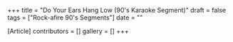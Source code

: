 +++
title = "Do Your Ears Hang Low (90's Karaoke Segment)"
draft = false
tags = ["Rock-afire 90's Segments"]
date = ""

[Article]
contributors = []
gallery = []
+++